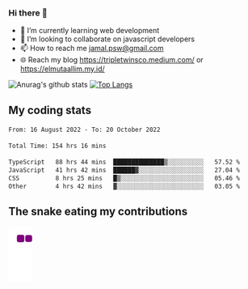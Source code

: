 ### Hi there 👋

<!--
**padepokanpenguin/padepokanpenguin** is a ✨ _special_ ✨ repository because its `README.md` (this file) appears on your GitHub profile.
-->

- 🌱 I’m currently learning  web development
- 👯 I’m looking to collaborate on javascript developers
- 📫 How to reach me jamal.psw@gmail.com
- 🌐 Reach my blog https://tripletwinsco.medium.com/ or https://elmutaallim.my.id/

![Anurag's github stats](https://github-readme-stats.vercel.app/api?username=padepokanpenguin&count_private=true&disable_animations=false&show_icons=true&theme=default)
[![Top Langs](https://github-readme-stats.vercel.app/api/top-langs/?username=padepokanpenguin&theme=default&layout=compact)](https://github.com/padepokanpenguin)

## My coding stats

<!--START_SECTION:waka-->

```text
From: 16 August 2022 - To: 20 October 2022

Total Time: 154 hrs 16 mins

TypeScript   88 hrs 44 mins  ██████████████▒░░░░░░░░░░   57.52 %
JavaScript   41 hrs 42 mins  ██████▓░░░░░░░░░░░░░░░░░░   27.04 %
CSS          8 hrs 25 mins   █▒░░░░░░░░░░░░░░░░░░░░░░░   05.46 %
Other        4 hrs 42 mins   ▓░░░░░░░░░░░░░░░░░░░░░░░░   03.05 %
```

<!--END_SECTION:waka-->


## The snake eating my contributions
![snake gif](https://github.com/padepokanpenguin/padepokanpenguin/blob/output/github-contribution-grid-snake.gif)
